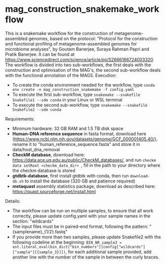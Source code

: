 # mag_construction_snakemake_workflow
This is a snakemake workflow for the construction of metagenome-assembled genomes, based on the protocol: "Protocol for the construction and functional profiling of metagenome-assembled genomes for microbiome analyses", by Goutam Banerjee, Suraya Rahman Papri and Pratik Banerjee. It can be found at https://www.sciencedirect.com/science/article/pii/S2666166724003320.
The workflow is divided into two sub-workflows, the first deals with the construction and optimisation of the MAG's, the second sub-workflow deals with the functional annotation of the MAGS.
Execution:
- To create the conda environment needed for the workflow, type ``conda env create -n mag_construction_snakemake -f config.yaml`` 
- To execute the first sub-workflow, type ``snakemake --snakefile Snakefile1 --sdm conda`` in your Linux or WSL terminal
- To execute the second sub-workflow, type ``snakemake --snakefile Snakefile2 --sdm conda``


Requirements:
- Minimum hardware: 32 GB RAM and 1.5 TB disk space
- **Human-DNA reference sequence** in fasta format, download here (https://www.ncbi.nlm.nih.gov/datasets/genome/GCF_000001405.40/), rename it to "human_reference_sequence.fasta" and store it in data/host_dna_removal
- **CheckM database**, download here: https://data.ace.uq.edu.au/public/CheckM_databases/, and run
``checkm data setRoot <checkm_data_dir> ``, fill in the path to your directory where the checkm database is stored
- **gtdbtk-database**, first install gtdbtk with conda, then run ``download-db.sh`` to install the database (320 GB and patience required)
- **metaquast** assembly statistics package, download as described here: https://quast.sourceforge.net/install.html

Details:
- The workflow can be run on multiple samples, to ensure that all work correctly, please update config.yaml with your sample names in the section: "wildcards"
- The input files must be in paired-end format, following the pattern: "{samplename}_{1/2}.fastq"
- If you provide more than two samples, please update Snakefile2 with the following codeline at the beginning: ``BIN_NR_sample2 = ast.literal_eval(bin_dict["bin_numbers"][config["wildcards"]["sample"][{sample_3}]])``, for each additional sample provided, add another line with the number of the sample in between the curly braces.

